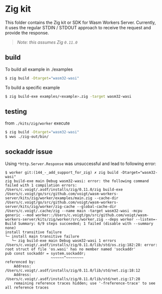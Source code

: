 # Zig kit

This folder contains the Zig kit or SDK for Wasm Workers Server. Currently, it uses the regular STDIN / STDOUT approach to receive the request and provide the response.

> *Note: this assumes Zig `0.11.0`*

## build

To build all example in ./examples

```bash
$ zig build -Dtarget="wasm32-wasi"
```

To build a specific example

```bash
$ zig build-exe examples/<example>.zig -target wasm32-wasi
```

## testing

from `./kits/zig/worker` execute

```bash
$ zig build -Dtarget="wasm32-wasi"
$ wws ./zig-out/bin/
```

## sockaddr issue

Using `*http.Server.Response` was unsuccessful and lead to following error:

```
$ worker git:(144_-_add_support_for_zig) ✗ zig build -Dtarget="wasm32-wasi"
zig build-exe main Debug wasm32-wasi: error: the following command failed with 1 compilation errors:
/Users/c.voigt/.asdf/installs/zig/0.11.0/zig build-exe /Users/c.voigt/go/src/github.com/voigt/wasm-workers-server/kits/zig/worker/examples/main.zig --cache-dir /Users/c.voigt/go/src/github.com/voigt/wasm-workers-server/kits/zig/worker/zig-cache --global-cache-dir /Users/c.voigt/.cache/zig --name main -target wasm32-wasi -mcpu generic --mod worker::/Users/c.voigt/go/src/github.com/voigt/wasm-workers-server/kits/zig/worker/src/worker.zig --deps worker --listen=- 
Build Summary: 6/9 steps succeeded; 1 failed (disable with --summary none)
install transitive failure
└─ install main transitive failure
   └─ zig build-exe main Debug wasm32-wasi 1 errors
/Users/c.voigt/.asdf/installs/zig/0.11.0/lib/std/os.zig:182:28: error: root struct of file 'os.wasi' has no member named 'sockaddr'
pub const sockaddr = system.sockaddr;
                     ~~~~~~^~~~~~~~~
referenced by:
    Address: /Users/c.voigt/.asdf/installs/zig/0.11.0/lib/std/net.zig:18:12
    Address: /Users/c.voigt/.asdf/installs/zig/0.11.0/lib/std/net.zig:17:28
    remaining reference traces hidden; use '-freference-trace' to see all reference traces
```
